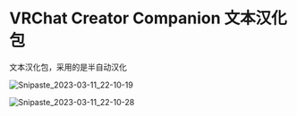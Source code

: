 # VRChat Creator Companion 文本汉化包
文本汉化包，采用的是半自动汉化

![Snipaste_2023-03-11_22-10-19](https://user-images.githubusercontent.com/8389962/224489426-5e76621c-795e-40b1-ac9c-196283e2c1f1.png)

![Snipaste_2023-03-11_22-10-28](https://user-images.githubusercontent.com/8389962/224489386-7361c3f4-bb9a-40c4-ad3a-28659c0a44bf.png)
